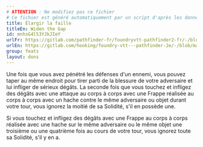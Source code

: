 ```yaml
---
# ATTENTION : Ne modifiez pas ce fichier
# Ce fichier est généré automatiquement par un script d'après les données du module Foundry VTT officiel et de sa traduction
title: Élargir la faille
titleEn: Widen the Gap
id: mnhsG4l53YJkJIeY
urlFr: https://gitlab.com/pathfinder-fr/foundryvtt-pathfinder2-fr/-/blob/master/data/feats/mnhsG4l53YJkJIeY.htm
urlEn: https://gitlab.com/hooking/foundry-vtt---pathfinder-2e/-/blob/master/packs/data/feats.db/widen-the-gap.json
group: feats
layout: dons
---
```

Une fois que vous avez pénétré les défenses d'un ennemi, vous pouvez taper au même endroit pour tirer parti de la blessure de votre adversaire et lui infliger de sérieux dégâts. La seconde fois que vous touchez et infligez des dégâts avec une attaque au corps à corps avec une Frappe réalisée au corps à corps avec un hache contre le même adversaire ou objet durant votre tour, vous ignorez la moitié de sa Solidité, s'il en possède une.

Si vous touchez et infligez des dégâts avec une Frappe au corps à corps réalisée avec une hache sur le même adversaire ou le même objet une troisième ou une quatrième fois au cours de votre tour, vous ignorez toute sa Solidité, s'il y en a.


